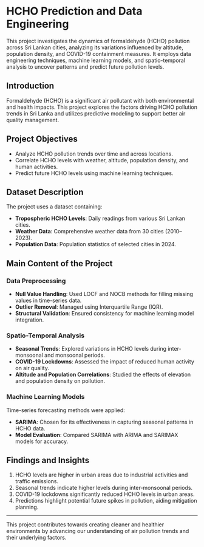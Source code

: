 # HCHO Prediction and Data Engineering

This project investigates the dynamics of formaldehyde (HCHO) pollution across Sri Lankan cities, analyzing its variations influenced by altitude, population density, and COVID-19 containment measures. It employs data engineering techniques, machine learning models, and spatio-temporal analysis to uncover patterns and predict future pollution levels.

## Introduction
Formaldehyde (HCHO) is a significant air pollutant with both environmental and health impacts. This project explores the factors driving HCHO pollution trends in Sri Lanka and utilizes predictive modeling to support better air quality management.

## Project Objectives
- Analyze HCHO pollution trends over time and across locations.
- Correlate HCHO levels with weather, altitude, population density, and human activities.
- Predict future HCHO levels using machine learning techniques.

## Dataset Description
The project uses a dataset containing:
- **Tropospheric HCHO Levels**: Daily readings from various Sri Lankan cities.
- **Weather Data**: Comprehensive weather data from 30 cities (2010–2023).
- **Population Data**: Population statistics of selected cities in 2024.

## Main Content of the Project
### Data Preprocessing
- **Null Value Handling**: Used LOCF and NOCB methods for filling missing values in time-series data.
- **Outlier Removal**: Managed using Interquartile Range (IQR).
- **Structural Validation**: Ensured consistency for machine learning model integration.

### Spatio-Temporal Analysis
- **Seasonal Trends**: Explored variations in HCHO levels during inter-monsoonal and monsoonal periods.
- **COVID-19 Lockdowns**: Assessed the impact of reduced human activity on air quality.
- **Altitude and Population Correlations**: Studied the effects of elevation and population density on pollution.

### Machine Learning Models
Time-series forecasting methods were applied:
- **SARIMA**: Chosen for its effectiveness in capturing seasonal patterns in HCHO data.
- **Model Evaluation**: Compared SARIMA with ARIMA and SARIMAX models for accuracy.

## Findings and Insights
1. HCHO levels are higher in urban areas due to industrial activities and traffic emissions.
2. Seasonal trends indicate higher levels during inter-monsoonal periods.
3. COVID-19 lockdowns significantly reduced HCHO levels in urban areas.
4. Predictions highlight potential future spikes in pollution, aiding mitigation planning.

---

This project contributes towards creating cleaner and healthier environments by advancing our understanding of air pollution trends and their underlying factors.
